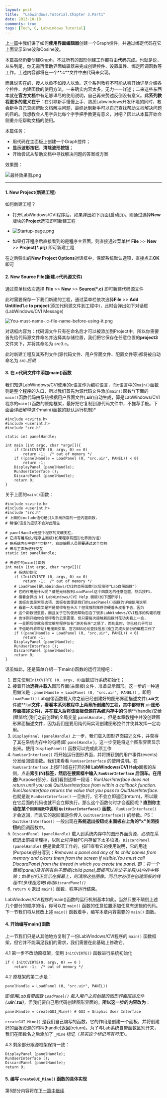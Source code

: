 ```yaml
---
layout: post
title:  "Labwindows.Tutorial.Chapter 3.Part1"
date: 2013-10-10
comments: true
tags: [Tech, C, Labwindows Tutorial]
---
```



[上一篇][1]中我们讲了如何**使用界面编辑器**创建一个Graph控件，并通过绑定代码在它上面显示Sine波和Cosine波。

[1]: http://lanfengming.com/Labwindows-tutorial-chapter2.html/

本篇虽然仍要创建Graph，不过所有的图形创建工作都将由**代码**完成。也就是说，从头到尾，你无需再借助界面编辑器来完成创建控件、设置属性、绑定回调函数等工作，上述内容都将在一个**.c**文件中由代码来实现。

而且说实在的，授人以鱼不如授人以渔。这个系列教程不可能从零开始详尽介绍各个控件、内建函数的使用方法，一来确实内容太多，无力一一详述；二来这些东西本就在**官方文档**中有足够详尽的使用说明，自己再来赘述反倒没有意义。**此系列教程更多的意义在于**：在引导新手慢慢上手、熟悉Labwindows开发环境的同时，教会新手自己查阅帮助文档解决问题，最终达到新手可以自己查找帮助文档解决问题的目的。我想教会人用字典比每个字手把手教更有意义，对吧？因此从本篇开始会侧重介绍帮助文档的使用。

<!--more-->

本篇任务：

*   用代码在主面板上创建一个Graph控件；
*   **显示波形按钮**、**清除波形按钮**；
*   开始尝试从帮助文档中寻找解决问题的答案或方案

效果图：

![最终效果图.png][2]

 [2]: http://ww1.sinaimg.cn/large/6480dca9jw1e9t2bslcygj20gv096my7.jpg

-----------

#### 1. New Project(新建工程)

如何新建工程？

*   打开LabWindows/CVI程序后，如果弹出如下页面(启动页)。则通过选择**New**版块的**Project**选项即可新建工程

*   ![Startup-page.png][3]

*   如果打开程序后直接看到的是程序主界面，则直接通过菜单栏 **File** >> **New** >> **Project(*.prj)** 即可新建工程

 [3]: http://ww1.sinaimg.cn/large/6480dca9jw1e9t2cxnz38j20l60f5acy.jpg

在之后弹出的**New Project Options**对话框中，保留系统默认选项，直接点击**OK**即可

#### 2. New Source File(新建.c代码源文件)

通过菜单栏依次选择 **File** >> **New** >> **Source(*.c)** 即可新建代码源文件

此时需要保存一下我们新建的工程，通过菜单栏依次选择**File** >> **Add Untitled1.c to project**(添加代码源文件到工程中)，此时会弹出如下对话框(LabWindows/CVI Message)

![You-must-name-.c-file-name-before-using-it.png][4]

 [4]: http://ww2.sinaimg.cn/large/6480dca9jw1e9t2e135jpj20bz04iq3d.jpg

对话框内容为：代码源文件只有在命名后才可以被添加到Project中，所以你需要首先给代码源文件命名并选择其存储位置，我们把它保存在任意位置的**project3**文件夹下，并将其命名为 *src3.c*。

此时新建工程及其系列文件(源代码文件、用户界面文件、配置文件等)都将被自动命名为 *src.后缀*

#### 3. 在.c代码文件中添加main()函数

我们知道LabWindows/CVI使用的c语言作为编程语言，而c语言中的`main()`函数则是整个程序的入口，所以我们首先为源代码文件添加`main()`函数*(下面的`main()`函数代码由系统根据用户界面文件(**.uir**)自动生成，算是LabWindows/CVI程序的`main()`函数的原始框架，最好把它复制到源代码文件中，不推荐手敲。下面会详细解释这个main()函数的默认运行机制)*
 
    #include <cvirte.h>     
    #include <userint.h>
    #include "src.h"

    static int panelHandle;

    int main (int argc, char *argv[]){
        if (InitCVIRTE (0, argv, 0) == 0)
            return -1;  /* out of memory */
        if ((panelHandle = LoadPanel (0, "src.uir", PANEL)) < 0)
            return -1;
        DisplayPanel (panelHandle);
        RunUserInterface ();
        DiscardPanel (panelHandle);
        return 0;
    }

关于上面的`main()`函数：

    #include <cvirte.h>     
    #include <userint.h>
    #include "src.h"
    # 上面的include语句是引入系统所需的一些内置函数，  
    # 稍懂C语言的应该不会对此陌生

    # panelHandle是整个程序的灵魂支柱，
    # 它持有着系统/程序主面板(如果程序有图形化界面的话)
    # 在系统内存中的**句柄**，意即编程人员需要通过这个句柄
    # 来与主面板进行交互
    static int panelHandle;

    # 传说中的main()函数
    int main (int argc, char *argv[]){
        # 系统初始化
        if (InitCVIRTE (0, argv, 0) == 0)
            return -1;  /* out of memory */
        # LoadPanel是LabWindows/CVI的自带函数(以后简称"Lab自带函数")
        # 它的作用是什么呢？请把光标放到LoadPanel这个函数名的任意位置，然后按F1，
        # 接着会弹出 NI LabWindows/CVI Help 面板(如下图所示)，
        # 面板左面是索引选项，面板右面便是我们的LoadPanel()函数的详细使用说明
        # 看着一大堆英文是不是觉得有些头大？但我强烈推荐你硬着头皮看下去，因为
        # 这个函数很重要，而且关于它的使用帮助包含了很多LabWindows/CVI程序的构建机理
        # 也许刚开始你会觉得看的云里雾里，但只要每次接触新函数时花功夫看上一会，
        # 一星期后你就会感觉编写程序似有"游刃有余"之感了，而到此时，你已经几乎可以
        # 不借助外界帮助(用搜索引擎、官方BBS论坛查找信息)独立完成大部分的编程工作了
        if ((panelHandle = LoadPanel (0, "src.uir", PANEL)) < 0)
            return -1;
        DisplayPanel (panelHandle);
        RunUserInterface ();
        DiscardPanel (panelHandle);
        return 0;
    }

话虽如此，还是简单介绍一下main()函数的运行流程吧：

1. 首先使用`InitCVIRTE (0, argv, 0)`函数进行系统初始化；
2. 接着开始**选择**并**载入**图形界面(主面板)文件，准备显示图形。这一步的一种通用做法是：`panelHandle = LoadPanel (0, "src.uir", PANEL))` ，即用 `LoadPanel()` Lab自带函数载入你之前已经创建好的图形界面描述文件(**.uir**文件或**.tui**文件，看看本系列教程中上两章所创建的工程，其中都带有**.uir**图形界面描述文件)，并在载入后将该面板资源在系统内存中的**句柄**(handle)交给(赋值给)我们之前创建的全局变量 `panelHandle` 。但是本章教程中并没创建图形界面描述文件，因为我们是要用纯代码实现创建图形控件并使其发挥一定功用。
3. `DisplayPanel (panelHandle)` 上一步，我们载入图形界面描述文件，并获得了其在系统内存中的句柄(即 `panelHandle` )，这一步便是将这个图形界面显示出来。使用 `DisplayPanel()` 函数可以完成此项工作
4. `RunUserInterface()` 将开始运行图形界面，并将捕获到的用户事件(events)分发给回调函数。我们来看看 `RunUserInterface` 的使用说明。在 `RunUserInterface` 上按F1(或在打开的**NI LabWindows/CVI Help**面板的左侧，点击**索引(N)**标签，然后在搜索框中输入 `RunUserInterface` 后回车。在**用途**(Purpose)部分，我们看到这样一段话：*RunUserInterface does not return until you call QuitUserInterface from within a callback function. RunUserInterface returns the value that you pass to QuitUserInterface.* 也就是说 `RunUserInterface()` 一旦执行，它不会立即返回(return)，所以跟在它后面的代码也就不会立即执行。那么这个函数何时才会返回呢？**直到你主动在某个`回调函数`中调用 `QuitUserInterface()` 函数**， `RunUserInterface()` 才会返回，而且它的返回值是你传入 `QuitUserInterface()` 的参数。PS：`QuitUserInterface()` 一般出现在**系统退出按钮**或**主面板右上角的"x"关闭按钮**的回调函数中。
5. `DiscardPanel (panelHandle)` 载入到系统内存中的图形界面资源，必须在系统退出前被清理掉，以防止程序给PC内存留下太多垃圾。`DiscardPanel (panelHandle)` 便是做此项工作的，按F1查看它的使用说明，它的用途(Purpose)部分写到：*Removes a panel and any of its child panels from memory and clears them from the screen if visible.You must call DiscardPanel from the thread in which you create the panel.* 即：*将一个面板(panel)及其所有的子面板(child panel,面板可以有父子关系)从内存中移除；如果它们正显示在屏幕上，则清除这些图像。而且你必须在创建面板的线程中(多线程范畴)调用`DiscardPanel()`*
6. `return 0` 退出 `main()` 函数，程序运行结束。 

LabWindows/CVI程序的main()函数的运行机制基本如此。当然只要不颠倒上述几个部分的顺序的话，你可以在 `main()` 函数的任意位置添加任意有逻辑的代码。下一节我们将从修改上述 `main()` 函数着手，编写本章内容需要的 `main()` 函数。

#### 4. 开始编写main()函数

上一节我们只是从其他地方复制了一份LabWindows/CVI程序的 `main()` 函数框架，但它并不能满足我们的需求，我们需要在此基础上修改它。

4.1 第一步不改动原框架，使用 `InitCVIRTE()` 函数进行系统初始化

    if ( InitCVIRTE(0, argv, 0) == 0 ) 
        return -1;  /* out of memory */
    

4.2 原框架的第二步是：

    panelHandle = LoadPanel (0, "src.uir", PANEL))
    

即*使用Lab自带函数 `LoadPanel()` 载入用户之前创建的图形界面描述文件(**.uir**/**.tui**)*，但我们要自己用代码创建图形界面的，**所以这一步的内容改为**：

    panelHandle = createGUI_Mine() # GUI = Graphic User Interface
    

`createGUI_Mine()` 是我们自己编写的函数，它的作用是创建一个面板，并将创建好的面板资源的句柄(handle)返回(return)。为了与Lab系统自带函数区别开来，我们在函数名之后添加了 `_Mine` 标记（*其实这个标记可有可无*）。

4.3 剩余部分跟源框架保持一致：

    DisplayPanel (panelHandle);
    RunUserInterface ();
    DiscardPanel (panelHandle);
    return 0;

#### 5. 编写 `createGUI_Mine()` 函数的具体实现
第5部分内容将在[下一篇中继续][the-2nd-part]

[the-2nd-part]:http://lanfengming.com/blog/Labwindows-tutorial-chapter3-part2.html/
